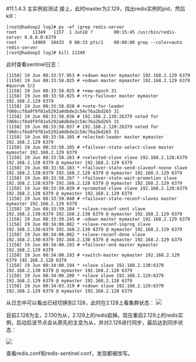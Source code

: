 #11.1.4.3	主实例宕测试
接上，此时master为2.129，找出redis实例的pid，然后kill：

	[root@hadoop2 log]# ps -ef |grep redis-server
	root      11349   1157  1 Jun18 ?        00:15:45 /usr/bin/redis-server 0.0.0.0:6379
	root      14969  10433  0 08:33 pts/1    00:00:00 grep --color=auto redis-server
	[root@hadoop2 log]# kill 11349

此时查看sentinel日志：

	[1158] 19 Jun 08:33:57.953 # +sdown master mymaster 192.168.2.129 6379
	[1158] 19 Jun 08:33:58.025 # +odown master mymaster 192.168.2.129 6379 #quorum 3/2
	[1158] 19 Jun 08:33:58.025 # +new-epoch 31
	[1158] 19 Jun 08:33:58.025 # +try-failover master mymaster 192.168.2.129 6379
	[1158] 19 Jun 08:33:58.028 # +vote-for-leader 7d60ccf8a9f9f81e5292a0dbde2c54c76a2bd265 31
	[1158] 19 Jun 08:33:58.036 # 192.168.2.130:26379 voted for 7d60ccf8a9f9f81e5292a0dbde2c54c76a2bd265 31
	[1158] 19 Jun 08:33:58.037 # 192.168.2.128:26379 voted for 7d60ccf8a9f9f81e5292a0dbde2c54c76a2bd265 31
	[1158] 19 Jun 08:33:58.105 # +elected-leader master mymaster 192.168.2.129 6379
	[1158] 19 Jun 08:33:58.105 # +failover-state-select-slave master mymaster 192.168.2.129 6379
	[1158] 19 Jun 08:33:58.183 # +selected-slave slave 192.168.2.128:6379 192.168.2.128 6379 @ mymaster 192.168.2.129 6379
	[1158] 19 Jun 08:33:58.183 * +failover-state-send-slaveof-noone slave 192.168.2.128:6379 192.168.2.128 6379 @ mymaster 192.168.2.129 6379
	[1158] 19 Jun 08:33:58.267 * +failover-state-wait-promotion slave 192.168.2.128:6379 192.168.2.128 6379 @ mymaster 192.168.2.129 6379
	[1158] 19 Jun 08:33:59.039 # +promoted-slave slave 192.168.2.128:6379 192.168.2.128 6379 @ mymaster 192.168.2.129 6379
	[1158] 19 Jun 08:33:59.040 # +failover-state-reconf-slaves master mymaster 192.168.2.129 6379
	[1158] 19 Jun 08:33:59.104 * +slave-reconf-sent slave 192.168.2.130:6379 192.168.2.130 6379 @ mymaster 192.168.2.129 6379
	[1158] 19 Jun 08:33:59.245 # -odown master mymaster 192.168.2.129 6379
	[1158] 19 Jun 08:34:00.082 * +slave-reconf-inprog slave 192.168.2.130:6379 192.168.2.130 6379 @ mymaster 192.168.2.129 6379
	[1158] 19 Jun 08:34:00.082 * +slave-reconf-done slave 192.168.2.130:6379 192.168.2.130 6379 @ mymaster 192.168.2.129 6379
	[1158] 19 Jun 08:34:00.193 # +failover-end master mymaster 192.168.2.129 6379
	[1158] 19 Jun 08:34:00.193 # +switch-master mymaster 192.168.2.129 6379 192.168.2.128 6379
	[1158] 19 Jun 08:34:00.194 * +slave slave 192.168.2.130:6379 192.168.2.130 6379 @ mymaster 192.168.2.128 6379
	[1158] 19 Jun 08:34:00.200 * +slave slave 192.168.2.129:6379 192.168.2.129 6379 @ mymaster 192.168.2.128 6379
	[1158] 19 Jun 08:34:03.319 # +sdown slave 192.168.2.129:6379 192.168.2.129 6379 @ mymaster 192.168.2.128 6379

从日志中可以看出已经切换到2.128，此时在2.128上看集群状态：
![](https://raw.githubusercontent.com/gnuhpc/All-About-Redis/master/HAClusterArchPractice/ms/hatest3.png)

目前2.128为主，2.130为从，2.129上的redis宕掉。现在重启2.129上的redis实例，启动后该节点会从原先的主变为从，并对2.128进行同步，最后达到同步状态：

![](https://raw.githubusercontent.com/gnuhpc/All-About-Redis/master/HAClusterArchPractice/ms/hatest4.png) 

查看redis.conf和redis-sentinel.conf，发现都被改写。
